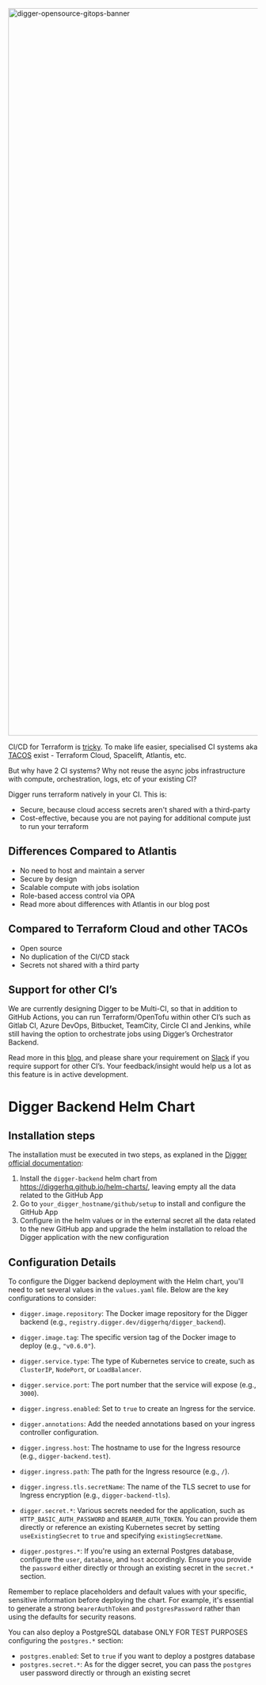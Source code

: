 <img width="1470" alt="digger-opensource-gitops-banner" src="https://github.com/diggerhq/digger/assets/1280498/7fb44db3-38ca-4021-8714-87a2f1a14982">

CI/CD for Terraform is [tricky](https://itnext.io/pains-in-terraform-collaboration-249a56b4534e). To make life easier, specialised CI systems aka [TACOS](https://itnext.io/spice-up-your-infrastructure-as-code-with-tacos-1a9c179e0783) exist - Terraform Cloud, Spacelift, Atlantis, etc.

But why have 2 CI systems? Why not reuse the async jobs infrastructure with compute, orchestration, logs, etc of your existing CI?

Digger runs terraform natively in your CI. This is:

- Secure, because cloud access secrets aren't shared with a third-party
- Cost-effective, because you are not paying for additional compute just to run your terraform

## Differences Compared to Atlantis

- No need to host and maintain a server
- Secure by design
- Scalable compute with jobs isolation
- Role-based access control via OPA
- Read more about differences with Atlantis in our blog post
  ​

## Compared to Terraform Cloud and other TACOs

- Open source
- No duplication of the CI/CD stack
- Secrets not shared with a third party
  ​

## Support for other CI’s

We are currently designing Digger to be Multi-CI, so that in addition to GitHub Actions, you can run Terraform/OpenTofu within other CI’s such as Gitlab CI, Azure DevOps, Bitbucket, TeamCity, Circle CI and Jenkins, while still having the option to orchestrate jobs using Digger’s Orchestrator Backend.

Read more in this [blog](https://blog.digger.dev/how-we-are-designing-digger-to-support-multiple-ci-systems/), and please share your requirement on [Slack](https://bit.ly/diggercommunity) if you require support for other CI’s. Your feedback/insight would help us a lot as this feature is in active development.

# Digger Backend Helm Chart

## Installation steps

The installation must be executed in two steps, as explaned in the [Digger official documentation](https://docs.digger.dev/self-host/deploy-docker-compose#create-github-app):

1. Install the `digger-backend` helm chart from https://diggerhq.github.io/helm-charts/, leaving empty all the data related to the GitHub App
2. Go to `your_digger_hostname/github/setup` to install and configure the GitHub App
3. Configure in the helm values or in the external secret all the data related to the new GitHub app and upgrade the helm installation to reload the Digger application with the new configuration

## Configuration Details

To configure the Digger backend deployment with the Helm chart, you'll need to set several values in the `values.yaml` file. Below are the key configurations to consider:

- `digger.image.repository`: The Docker image repository for the Digger backend (e.g., `registry.digger.dev/diggerhq/digger_backend`).
- `digger.image.tag`: The specific version tag of the Docker image to deploy (e.g., `"v0.6.0"`).

- `digger.service.type`: The type of Kubernetes service to create, such as `ClusterIP`, `NodePort`, or `LoadBalancer`.
- `digger.service.port`: The port number that the service will expose (e.g., `3000`).

- `digger.ingress.enabled`: Set to `true` to create an Ingress for the service.
- `digger.annotations`: Add the needed annotations based on your ingress controller configuration.
- `digger.ingress.host`: The hostname to use for the Ingress resource (e.g., `digger-backend.test`).
- `digger.ingress.path`: The path for the Ingress resource (e.g., `/`).
- `digger.ingress.tls.secretName`: The name of the TLS secret to use for Ingress encryption (e.g., `digger-backend-tls`).

- `digger.secret.*`: Various secrets needed for the application, such as `HTTP_BASIC_AUTH_PASSWORD` and `BEARER_AUTH_TOKEN`. You can provide them directly or reference an existing Kubernetes secret by setting `useExistingSecret` to `true` and specifying `existingSecretName`.

- `digger.postgres.*`: If you're using an external Postgres database, configure the `user`, `database`, and `host` accordingly. Ensure you provide the `password` either directly or through an existing secret in the `secret.*` section.

Remember to replace placeholders and default values with your specific, sensitive information before deploying the chart. For example, it's essential to generate a strong `bearerAuthToken` and `postgresPassword` rather than using the defaults for security reasons.

You can also deploy a PostgreSQL database ONLY FOR TEST PURPOSES configuring the `postgres.*` section:

- `postgres.enabled`: Set to `true` if you want to deploy a postgres database
- `postgres.secret.*`: As for the digger secret, you can pass the `postgres` user password directly or through an existing secret
